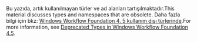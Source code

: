 <span data-ttu-id="57055-101">Bu yazıda, artık kullanılmayan türler ve ad alanları tartışılmaktadır.</span><span class="sxs-lookup"><span data-stu-id="57055-101">This material discusses types and namespaces that are obsolete.</span></span> <span data-ttu-id="57055-102">Daha fazla bilgi için bkz: [Windows Workflow Foundation 4. 5 kullanım dışı türlerinde](http://aka.ms/wfdeprecatedtypes).</span><span class="sxs-lookup"><span data-stu-id="57055-102">For more information, see [Deprecated Types in Windows Workflow Foundation 4.5](http://aka.ms/wfdeprecatedtypes).</span></span>